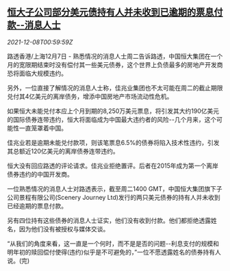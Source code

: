 <!--1638975663000-->
[恒大子公司部分美元债持有人并未收到已逾期的票息付款--消息人士](https://cn.reuters.com/article/evergrande-bondholders-1207-tues-idCNKBS2IN022)
------

<div><i>2021-12-08T00:59:59Z</i></div><p>路透香港/上海12月7日 - 熟悉情况的消息人士周二告诉路透，中国恒大集团在一个月的宽限期结束时没有偿付其一些美元债券，这个世界上负债最多的房地产开发商恐将面临大规模违约。</p><p>另外，一位直接了解情况的消息人士称，佳兆业集团也不太可能在周二的截止期限兑付其4亿美元的离岸债务，增添中国房地产市场流动性危机。</p><p>如果恒大未能兑付本应上个月到期的8,250万美元票息，将引发其大约190亿美元的国际债券连带违约，恒大将面临成为中国最大违约者的风险--几个月来，这个可能性一直笼罩着中国。</p><p>佳兆业若是逾期未能兑付款项，则该笔票息6.5%的债券将陷入技术性违约，引发其总额近120亿美元的离岸债券连带违约。</p><p>恒大没有回应路透的评论请求。佳兆业拒绝置评。后者在2015年成为第一个离岸债券违约的中国开发商。</p><p>一位熟悉情况的消息人士对路透表示，截至周二1400 GMT，中国恒大集团旗下子公司景程有限公司(Scenery Journey Ltd)发行的两只美元债券的持有人并未收到已经逾期的票息付款。</p><p>另有四位持有这些债券的消息人士证实，他们没有收到付款。他们都拒绝透露姓名，因为他们没有被授权与媒体交谈。</p><p>“从我们的角度来看，这一直是一个何时，而不是是否的问题--利息支付的规模和明年初的赎回偿付使得(违约)似乎是不可避免的，”一位不愿透露姓名的债券持有人说。(完)</p>
